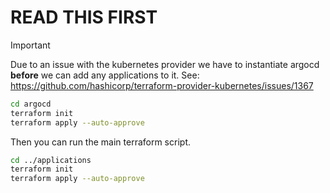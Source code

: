 # READ THIS FIRST

> [!IMPORTANT]
> Due to an issue with the kubernetes provider we have to instantiate argocd **before** we can add any applications to it.
> See: <https://github.com/hashicorp/terraform-provider-kubernetes/issues/1367>

```bash
cd argocd
terraform init
terraform apply --auto-approve
```

Then you can run the main terraform script.

```bash
cd ../applications
terraform init
terraform apply --auto-approve
```
